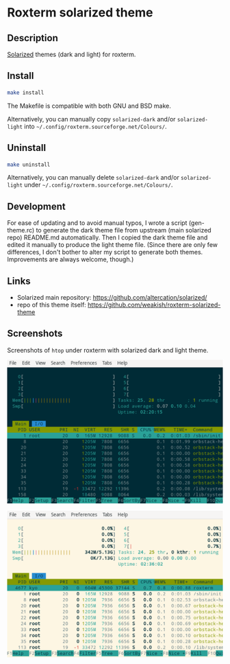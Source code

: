 Roxterm solarized theme
==========================

Description
-------------

[Solarized] themes (dark and light) for roxterm.

[Solarized]: http://ethanschoonover.com/solarized

Install
---------

```sh
make install
```

The Makefile is compatible with both GNU and BSD make.

Alternatively, you can manually copy `solarized-dark` and/or `solarized-light` into
`~/.config/roxterm.sourceforge.net/Colours/`.

Uninstall
---------

```sh
make uninstall
```

Alternatively, you can manually delete `solarized-dark` and/or `solarized-light` under
`~/.config/roxterm.sourceforge.net/Colours/`.


Development
-----------

For ease of updating and to avoid manual typos,
I wrote a script (gen-theme.rc) to generate the dark theme file from 
upstream (main solarized repo) README.md automatically.
Then I copied the dark theme file and edited it manually to
produce the light theme file.
(Since there are only few differences, I don't bother to alter
my script to generate both themes.
Improvements are always welcome, though.)

Links
-------

- Solarized main repository: <https://github.com/altercation/solarized/>
- repo of this theme itself: <https://github.com/weakish/roxterm-solarized-theme>

Screenshots
------------

Screenshots of `htop` under roxterm with solarized dark and light theme.

![htop under roxterm with solarized dark theme](dark.png)

![htop under roxterm with solarized light theme](light.png)
